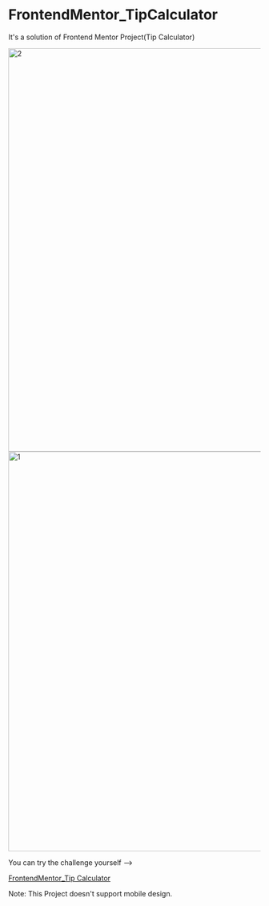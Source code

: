 # FrontendMentor_TipCalculator

It's a solution of Frontend Mentor Project(Tip Calculator)

<img width="804" alt="2" src="https://user-images.githubusercontent.com/111309350/224751114-ff5fb5f6-4094-457b-aed7-67e370e8ec21.png">

<img width="797" alt="1" src="https://user-images.githubusercontent.com/111309350/224751107-2ee3a4be-80d3-4273-aeb8-1d74a1922665.png">

You can try the challenge yourself -->

[FrontendMentor_Tip Calculator](https://www.frontendmentor.io/challenges/tip-calculator-app-ugJNGbJUX)

Note: This Project doesn't support mobile design.
